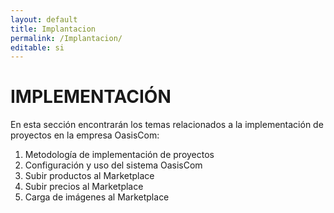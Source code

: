 ```yaml
---
layout: default
title: Implantacion
permalink: /Implantacion/
editable: si
---
```


# IMPLEMENTACIÓN

En esta sección encontrarán los temas relacionados a la implementación de proyectos en la empresa OasisCom:

1. Metodología de implementación de proyectos
2. Configuración y uso del sistema OasisCom
3. Subir productos al Marketplace
4. Subir precios al Marketplace
5. Carga de imágenes al Marketplace
